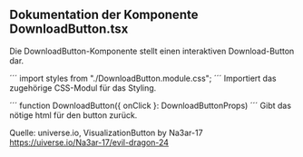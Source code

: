 ## Dokumentation der Komponente DownloadButton.tsx
Die DownloadButton-Komponente stellt einen interaktiven Download-Button dar.

´´´
import styles from "./DownloadButton.module.css";
´´´
Importiert das zugehörige CSS-Modul für das Styling.

´´´
function DownloadButton({ onClick }: DownloadButtonProps)
´´´
Gibt das nötige html für den button zurück.

Quelle: universe.io, VisualizationButton by Na3ar-17 https://uiverse.io/Na3ar-17/evil-dragon-24
